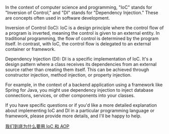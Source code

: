 In the context of computer science and programming, "IoC" stands for "Inversion of Control," and "DI" stands for "Dependency Injection." These are concepts often used in software development.

Inversion of Control (IoC):
IoC is a design principle where the control flow of a program is inverted, meaning the control is given to an external entity. In traditional programming, the flow of control is determined by the program itself. In contrast, with IoC, the control flow is delegated to an external container or framework.

Dependency Injection (DI):
DI is a specific implementation of IoC. It's a design pattern where a class receives its dependencies from an external source rather than creating them itself. This can be achieved through constructor injection, method injection, or property injection.

For example, in the context of a backend application using a framework like Spring for Java, you might use dependency injection to inject database connections, services, or other components into your classes.

If you have specific questions or if you'd like a more detailed explanation about implementing IoC and DI in a particular programming language or framework, please provide more details, and I'll be happy to help.



[我们到底为什么要用 IoC 和 AOP](https://www.cnblogs.com/RudeCrab/p/14365296.html)

